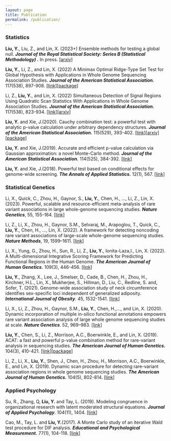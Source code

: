 ```yaml
---
layout: page
title: Publication
permalink: /publication/
---
```


### Statistics

**Liu, Y.**, Liu, Z., and Lin, X. (2023+) Ensemble methods for testing a global null. ***Journal of the Royal Statistical Society: Series B (Statistical Methodology) .*** In press. [[arxiv]](https://arxiv.org/abs/2310.10407)

**Liu, Y.**, Li, Z., and Lin, X. (2022) A Minimax Optimal Ridge-Type Set Test for Global Hypothesis with Applications in Whole Genome Sequencing Association Studies. ***Journal of the American Statistical Association.*** 117(538), 897-908. [[link]](https://www.tandfonline.com/doi/abs/10.1080/01621459.2020.1831926)[[package]](https://github.com/yaowuliu/MORST)

Li, Z., **Liu, Y.**, and Lin, X. (2022) Simultaneous Detection of Signal Regions Using Quadratic Scan Statistics With Applications in Whole Genome Association Studies. ***Journal of the American Statistical Association.*** 117(538), 823-934. [[link]](https://www.tandfonline.com/doi/abs/10.1080/01621459.2020.1822849)[[arxiv]](https://arxiv.org/abs/1710.05021)

**Liu, Y.** and Xie, J.(2020). Cauchy combination test: a powerful test with analytic p-value calculation under arbitrary dependency structures. ***Journal of the American Statistical Association.*** 115(529), 393-402. [[link]](https://amstat.tandfonline.com/doi/abs/10.1080/01621459.2018.1554485)[[arxiv]](https://arxiv.org/abs/1808.09011)[[package]](https://github.com/yaowuliu/ACAT)

**Liu, Y.** and Xie, J.(2019). Accurate and efficient p-value calculation via Gaussian approximation: a novel Monte-Carlo method. ***Journal of the American Statistical Association.*** 114(525), 384-392. [[link]](https://amstat.tandfonline.com/doi/abs/10.1080/01621459.2017.1407776)

**Liu, Y.** and Xie, J.(2018). Powerful test based on conditional effects for genome-wide screening. ***The Annals of Applied Statistics.*** 12(1), 567. [[link]](https://projecteuclid.org/euclid.aoas/1520564484)

### Statistical Genetics

Li, X., Quick, C., Zhou, H., Gaynor, S., **Liu, Y.**, Chen, H., ..., Li, Z., Lin, X. (2023). Powerful, scalable and resource-efficient meta-analysis of rare variant associations in large whole-genome sequencing studies. ***Nature Genetics***, 55, 155-164. [[link]](https://www.nature.com/articles/s41588-022-01225-6)

Li, Z., Li, X., Zhou, H., Gaynor, S.M., Selvaraj, M., Arapoglou, T., Quick, C., **Liu, Y.**, Chen, H., ..., Lin, X. (2022). A framework for detecting noncoding rare variant associations of large-scale whole-genome sequencing studies. ***Nature Methods***, 19, 1599–1611. [[link]](https://www.nature.com/articles/s41592-022-01640-x)

Li, X., Yung, G., Zhou, H., Sun, R., Li, Z., **Liu, Y.**, Ionita-Laza,I., Lin, X. (2022). A Multi-dimensional Integrative Scoring Framework for Predicting Functional Regions in the Human Genome. ***The American Journal of Human Genetics.*** 109(3), 446-456. [[link]](https://www.sciencedirect.com/science/article/abs/pii/S0002929722000489)

**Liu, Y.**, Zhang, X., Lee, J., Smelser, D., Cade, B., Chen, H., Zhou, H., Kirchner, H.L., Lin, X., Mukherjee, S., Hillman, D., Liu, C., Redline, S. and, Sofer, T. (2021). Genome-wide association study of neck circumference identifies sex-specific loci independent of generalized adiposity. ***International Journal of Obesity***. 45, 1532-1541. [[link]](https://www.nature.com/articles/s41366-021-00817-2)

Li, X., Li, Z., Zhou, H., Gaynor, S.M., **Liu, Y.**, Chen, H.,..., and Lin, X. (2020). Dynamic incorporation of multiple in-silico functional annotations empowers rare variant association analysis of large whole genome sequencing studies at scale. ***Nature Genetics***. 52, 969–983. [[link]](https://www.nature.com/articles/s41588-020-0676-4)

**Liu, Y.**, Chen, S., Li, Z., Morrison, A.C., Boerwinkle, E., and Lin, X. (2019). ACAT: a fast and powerful p-value combination method for rare-variant analysis in sequencing studies. ***The American Journal of Human Genetics.*** 104(3), 410-421. [[link]](https://www.sciencedirect.com/science/article/pii/S0002929719300023)[[package]](https://github.com/yaowuliu/ACAT)

Li, Z., Li, X., **Liu, Y.**, Shen, J., Chen, H., Zhou, H., Morrison, A.C., Boerwinkle, E., and Lin, X. (2019). Dynamic scan procedure for detecting rare-variant association regions in whole genome sequencing studies. ***The American Journal of Human Genetics.*** 104(5), 802-814. [[link]](https://www.sciencedirect.com/science/article/pii/S0002929719300989)

### Applied Psychology

Su, R., Zhang, Q, **Liu, Y.** and Tay, L. (2019). Modeling congruence in organizational research with latent moderated structural equations. ***Journal of Applied Psychology***. 104(11), 1404. [[link]](https://psycnet.apa.org/record/2019-23601-001)

Cao, M., Tay, L. and **Liu, Y.**(2017). A Monte Carlo study of an iterative Wald test procedure for DIF analysis. ***Educational and Psychological Measurement.*** 77(1), 104-118. [[link]](https://journals.sagepub.com/doi/abs/10.1177/0013164416637104)









